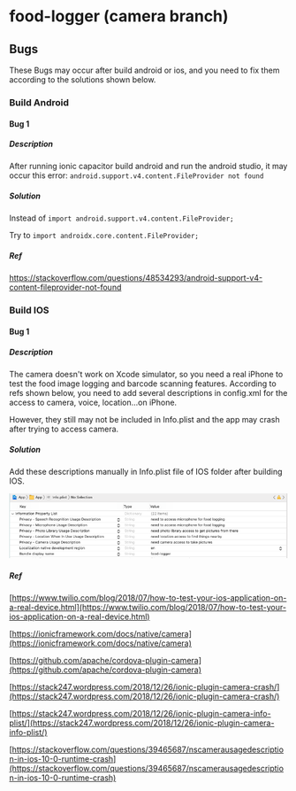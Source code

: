 # food-logger (camera branch)

## Bugs
These Bugs may occur after build android or ios, and you need to fix them according to the solutions shown below.

### Build Android
#### Bug 1
##### Description
After running ionic capacitor build android and run the android studio, it may occur this error: `android.support.v4.content.FileProvider not found`
##### Solution
Instead of `import android.support.v4.content.FileProvider;`

Try to `import androidx.core.content.FileProvider;`
##### Ref
https://stackoverflow.com/questions/48534293/android-support-v4-content-fileprovider-not-found

### Build IOS
#### Bug 1
##### Description
The camera doesn't work on Xcode simulator, so you need a real iPhone to test the food image logging and barcode scanning features.
According to refs shown below, you need to add several descriptions in config.xml for the access to camera, voice, location...on iPhone.

However, they still may not be included in Info.plist and the app may crash after trying to access camera.
##### Solution
Add these descriptions manually in Info.plist file of IOS folder after building IOS.

![img](/images/needtoaddmanually.png)
##### Ref
[https://www.twilio.com/blog/2018/07/how-to-test-your-ios-application-on-a-real-device.html](https://www.twilio.com/blog/2018/07/how-to-test-your-ios-application-on-a-real-device.html)

[https://ionicframework.com/docs/native/camera](https://ionicframework.com/docs/native/camera)

[https://github.com/apache/cordova-plugin-camera](https://github.com/apache/cordova-plugin-camera)

[https://stack247.wordpress.com/2018/12/26/ionic-plugin-camera-crash/](https://stack247.wordpress.com/2018/12/26/ionic-plugin-camera-crash/)

[https://stack247.wordpress.com/2018/12/26/ionic-plugin-camera-info-plist/](https://stack247.wordpress.com/2018/12/26/ionic-plugin-camera-info-plist/)

[https://stackoverflow.com/questions/39465687/nscamerausagedescription-in-ios-10-0-runtime-crash](https://stackoverflow.com/questions/39465687/nscamerausagedescription-in-ios-10-0-runtime-crash)
